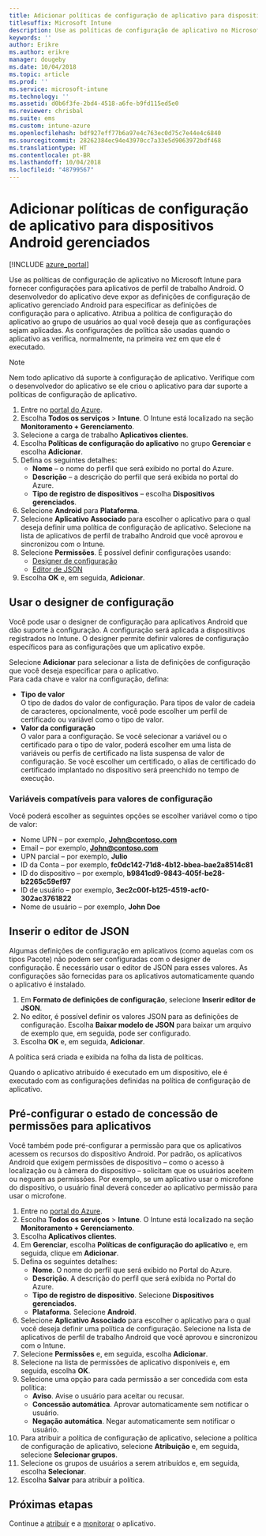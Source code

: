 ```yaml
---
title: Adicionar políticas de configuração de aplicativo para dispositivos Android gerenciados
titlesuffix: Microsoft Intune
description: Use as políticas de configuração de aplicativo no Microsoft Intune para fornecer configurações quando os usuários executarem um aplicativo de perfil de trabalho Android.
keywords: ''
author: Erikre
ms.author: erikre
manager: dougeby
ms.date: 10/04/2018
ms.topic: article
ms.prod: ''
ms.service: microsoft-intune
ms.technology: ''
ms.assetid: d0b6f3fe-2bd4-4518-a6fe-b9fd115ed5e0
ms.reviewer: chrisbal
ms.suite: ems
ms.custom: intune-azure
ms.openlocfilehash: bdf927eff77b6a97e4c763ec0d75c7e44e4c6840
ms.sourcegitcommit: 28262384ec94e43970cc7a33e5d9063972bdf468
ms.translationtype: HT
ms.contentlocale: pt-BR
ms.lasthandoff: 10/04/2018
ms.locfileid: "48799567"
---
```

# <a name="add-app-configuration-policies-for-managed-android-devices"></a>Adicionar políticas de configuração de aplicativo para dispositivos Android gerenciados

[!INCLUDE [azure_portal](./includes/azure_portal.md)]

Use as políticas de configuração de aplicativo no Microsoft Intune para fornecer configurações para aplicativos de perfil de trabalho Android. O desenvolvedor do aplicativo deve expor as definições de configuração de aplicativo gerenciado Android para especificar as definições de configuração para o aplicativo. Atribua a política de configuração do aplicativo ao grupo de usuários ao qual você deseja que as configurações sejam aplicadas.  As configurações de política são usadas quando o aplicativo as verifica, normalmente, na primeira vez em que ele é executado.

> [!Note]  
> Nem todo aplicativo dá suporte à configuração de aplicativo. Verifique com o desenvolvedor do aplicativo se ele criou o aplicativo para dar suporte a políticas de configuração de aplicativo.

1. Entre no [portal do Azure](https://portal.azure.com).
2. Escolha **Todos os serviços** > **Intune**. O Intune está localizado na seção **Monitoramento + Gerenciamento**.
3. Selecione a carga de trabalho **Aplicativos clientes**.
4. Escolha **Políticas de configuração do aplicativo** no grupo **Gerenciar** e escolha **Adicionar**.
5. Defina os seguintes detalhes:
    - **Nome** – o nome do perfil que será exibido no portal do Azure.
    - **Descrição** – a descrição do perfil que será exibida no portal do Azure.
    - **Tipo de registro de dispositivos** – escolha **Dispositivos gerenciados**.
6. Selecione **Android** para **Plataforma**.
7. Selecione **Aplicativo Associado** para escolher o aplicativo para o qual deseja definir uma política de configuração de aplicativo. Selecione na lista de aplicativos de perfil de trabalho Android que você aprovou e sincronizou com o Intune.
8. Selecione **Permissões**. É possível definir configurações usando:
    - [Designer de configuração](#Use-the-configuration-designer)
    - [Editor de JSON](#Enter-the-JSON-editor)
9. Escolha **OK** e, em seguida, **Adicionar**.

## <a name="use-the-configuration-designer"></a>Usar o designer de configuração

Você pode usar o designer de configuração para aplicativos Android que dão suporte à configuração. A configuração será aplicada a dispositivos registrados no Intune. O designer permite definir valores de configuração específicos para as configurações que um aplicativo expõe.

Selecione **Adicionar** para selecionar a lista de definições de configuração que você deseja especificar para o aplicativo.  
Para cada chave e valor na configuração, defina:

  - **Tipo de valor**  
    O tipo de dados do valor de configuração. Para tipos de valor de cadeia de caracteres, opcionalmente, você pode escolher um perfil de certificado ou variável como o tipo de valor.
  - **Valor da configuração**  
    O valor para a configuração. Se você selecionar a variável ou o certificado para o tipo de valor, poderá escolher em uma lista de variáveis ou perfis de certificado na lista suspensa de valor de configuração.  Se você escolher um certificado, o alias de certificado do certificado implantado no dispositivo será preenchido no tempo de execução.
    
### <a name="supported-variables-for-configuration-values"></a>Variáveis compatíveis para valores de configuração

Você poderá escolher as seguintes opções se escolher variável como o tipo de valor:
- Nome UPN – por exemplo, **John@contoso.com**
- Email – por exemplo, **John@contoso.com**
- UPN parcial – por exemplo, **Julio**
- ID da Conta – por exemplo, **fc0dc142-71d8-4b12-bbea-bae2a8514c81**
- ID do dispositivo – por exemplo, **b9841cd9-9843-405f-be28-b2265c59ef97**
- ID de usuário – por exemplo, **3ec2c00f-b125-4519-acf0-302ac3761822**
- Nome de usuário – por exemplo, **John Doe**


## <a name="enter-the-json-editor"></a>Inserir o editor de JSON

Algumas definições de configuração em aplicativos (como aquelas com os tipos Pacote) não podem ser configuradas com o designer de configuração. É necessário usar o editor de JSON para esses valores. As configurações são fornecidas para os aplicativos automaticamente quando o aplicativo é instalado.

1. Em **Formato de definições de configuração**, selecione **Inserir editor de JSON**.
2. No editor, é possível definir os valores JSON para as definições de configuração. Escolha **Baixar modelo de JSON** para baixar um arquivo de exemplo que, em seguida, pode ser configurado.
3. Escolha **OK** e, em seguida, **Adicionar**.

A política será criada e exibida na folha da lista de políticas.

Quando o aplicativo atribuído é executado em um dispositivo, ele é executado com as configurações definidas na política de configuração de aplicativo.

## <a name="preconfigure-the-permissions-grant-state-for-apps"></a>Pré-configurar o estado de concessão de permissões para aplicativos

Você também pode pré-configurar a permissão para que os aplicativos acessem os recursos do dispositivo Android. Por padrão, os aplicativos Android que exigem permissões de dispositivo – como o acesso à localização ou à câmera do dispositivo – solicitam que os usuários aceitem ou neguem as permissões. Por exemplo, se um aplicativo usar o microfone do dispositivo, o usuário final deverá conceder ao aplicativo permissão para usar o microfone.

1. Entre no [portal do Azure](https://portal.azure.com).
2. Escolha **Todos os serviços** > **Intune**. O Intune está localizado na seção **Monitoramento + Gerenciamento**.
3. Escolha **Aplicativos clientes**.
3. Em **Gerenciar**, escolha **Políticas de configuração do aplicativo** e, em seguida, clique em **Adicionar**.
4. Defina os seguintes detalhes:
    - **Nome**. O nome do perfil que será exibido no Portal do Azure.
    - **Descrição**. A descrição do perfil que será exibida no Portal do Azure.
    - **Tipo de registro de dispositivo**. Selecione **Dispositivos gerenciados**.
    - **Plataforma**. Selecione **Android**.
5. Selecione **Aplicativo Associado** para escolher o aplicativo para o qual você deseja definir uma política de configuração. Selecione na lista de aplicativos de perfil de trabalho Android que você aprovou e sincronizou com o Intune.
6. Selecione **Permissões** e, em seguida, escolha **Adicionar**.
7. Selecione na lista de permissões de aplicativo disponíveis e, em seguida, escolha **OK**.
8. Selecione uma opção para cada permissão a ser concedida com esta política:
    - **Aviso**. Avise o usuário para aceitar ou recusar.
    - **Concessão automática**. Aprovar automaticamente sem notificar o usuário.
    - **Negação automática**. Negar automaticamente sem notificar o usuário.
9. Para atribuir a política de configuração de aplicativo, selecione a política de configuração de aplicativo, selecione **Atribuição** e, em seguida, selecione **Selecionar grupos**.
10. Selecione os grupos de usuários a serem atribuídos e, em seguida, escolha **Selecionar**.
11. Escolha **Salvar** para atribuir a política.

## <a name="next-steps"></a>Próximas etapas

Continue a [atribuir](apps-deploy.md) e a [monitorar](apps-monitor.md) o aplicativo.

